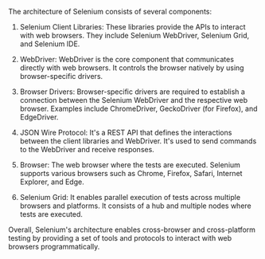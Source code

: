 The architecture of Selenium consists of several components:

1. Selenium Client Libraries: These libraries provide the APIs to interact with web browsers. They include Selenium WebDriver, Selenium Grid, and Selenium IDE.

2. WebDriver: WebDriver is the core component that communicates directly with web browsers. It controls the browser natively by using browser-specific drivers.

3. Browser Drivers: Browser-specific drivers are required to establish a connection between the Selenium WebDriver and the respective web browser. Examples include ChromeDriver, GeckoDriver (for Firefox), and EdgeDriver.

4. JSON Wire Protocol: It's a REST API that defines the interactions between the client libraries and WebDriver. It's used to send commands to the WebDriver and receive responses.

5. Browser: The web browser where the tests are executed. Selenium supports various browsers such as Chrome, Firefox, Safari, Internet Explorer, and Edge.

6. Selenium Grid: It enables parallel execution of tests across multiple browsers and platforms. It consists of a hub and multiple nodes where tests are executed.

Overall, Selenium's architecture enables cross-browser and cross-platform testing by providing a set of tools and protocols to interact with web browsers programmatically.
